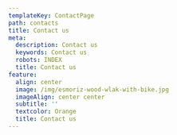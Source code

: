 ```yaml
---
templateKey: ContactPage
path: contacts
title: Contact us
meta:
  description: Contact us
  keywords: Contact us
  robots: INDEX
  title: Contact us
feature:
  align: center
  image: /img/esmoriz-wood-wlak-with-bike.jpg
  imageAlign: center center
  subtitle: ''
  textcolor: Orange
  title: Contact us
---
```




